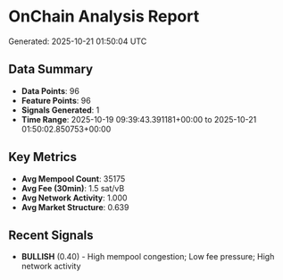 # OnChain Analysis Report
Generated: 2025-10-21 01:50:04 UTC

## Data Summary
- **Data Points**: 96
- **Feature Points**: 96
- **Signals Generated**: 1
- **Time Range**: 2025-10-19 09:39:43.391181+00:00 to 2025-10-21 01:50:02.850753+00:00

## Key Metrics
- **Avg Mempool Count**: 35175
- **Avg Fee (30min)**: 1.5 sat/vB
- **Avg Network Activity**: 1.000
- **Avg Market Structure**: 0.639

## Recent Signals
- **BULLISH** (0.40) - High mempool congestion; Low fee pressure; High network activity

